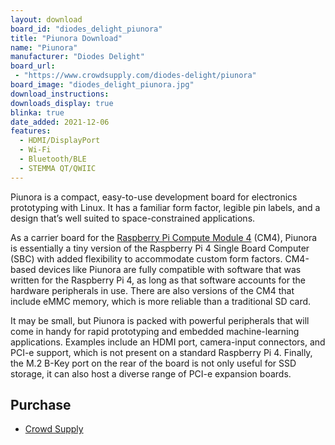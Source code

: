 ```yaml
---
layout: download
board_id: "diodes_delight_piunora"
title: "Piunora Download"
name: "Piunora"
manufacturer: "Diodes Delight"
board_url:
 - "https://www.crowdsupply.com/diodes-delight/piunora"
board_image: "diodes_delight_piunora.jpg"
download_instructions:
downloads_display: true
blinka: true
date_added: 2021-12-06
features:
  - HDMI/DisplayPort
  - Wi-Fi
  - Bluetooth/BLE
  - STEMMA QT/QWIIC
---
```


Piunora is a compact, easy-to-use development board for electronics prototyping with Linux. It has a familiar form factor, legible pin labels, and a design that’s well suited to space-constrained applications.

As a carrier board for the [Raspberry Pi Compute Module 4](https://www.raspberrypi.org/products/compute-module-4/?variant=raspberry-pi-cm4001000) (CM4), Piunora is essentially a tiny version of the Raspberry Pi 4 Single Board Computer (SBC) with added flexibility to accommodate custom form factors. CM4-based devices like Piunora are fully compatible with software that was written for the Raspberry Pi 4, as long as that software accounts for the hardware peripherals in use. There are also versions of the CM4 that include eMMC memory, which is more reliable than a traditional SD card.

It may be small, but Piunora is packed with powerful peripherals that will come in handy for rapid prototyping and embedded machine-learning applications. Examples include an HDMI port, camera-input connectors, and PCI-e support, which is not present on a standard Raspberry Pi 4. Finally, the M.2 B-Key port on the rear of the board is not only useful for SSD storage, it can also host a diverse range of PCI-e expansion boards.

## Purchase
* [Crowd Supply](https://www.crowdsupply.com/diodes-delight/piunora)
